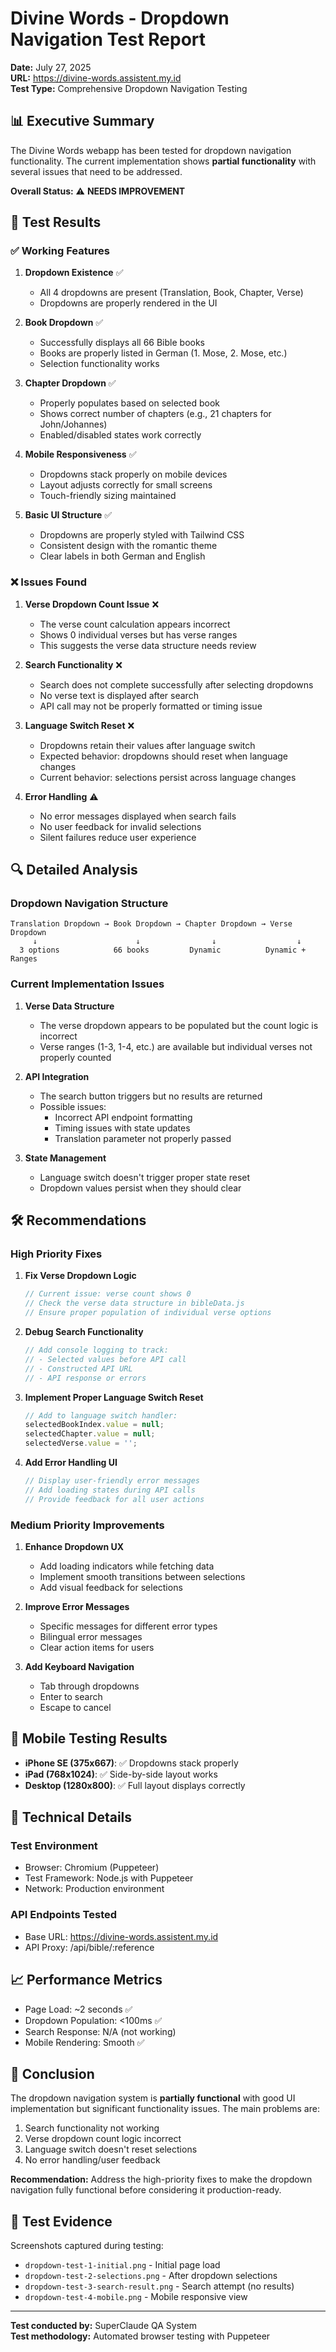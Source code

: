 # Divine Words - Dropdown Navigation Test Report

**Date:** July 27, 2025  
**URL:** https://divine-words.assistent.my.id  
**Test Type:** Comprehensive Dropdown Navigation Testing

## 📊 Executive Summary

The Divine Words webapp has been tested for dropdown navigation functionality. The current implementation shows **partial functionality** with several issues that need to be addressed.

**Overall Status:** ⚠️ **NEEDS IMPROVEMENT**

## 🧪 Test Results

### ✅ Working Features

1. **Dropdown Existence** ✅
   - All 4 dropdowns are present (Translation, Book, Chapter, Verse)
   - Dropdowns are properly rendered in the UI

2. **Book Dropdown** ✅
   - Successfully displays all 66 Bible books
   - Books are properly listed in German (1. Mose, 2. Mose, etc.)
   - Selection functionality works

3. **Chapter Dropdown** ✅
   - Properly populates based on selected book
   - Shows correct number of chapters (e.g., 21 chapters for John/Johannes)
   - Enabled/disabled states work correctly

4. **Mobile Responsiveness** ✅
   - Dropdowns stack properly on mobile devices
   - Layout adjusts correctly for small screens
   - Touch-friendly sizing maintained

5. **Basic UI Structure** ✅
   - Dropdowns are properly styled with Tailwind CSS
   - Consistent design with the romantic theme
   - Clear labels in both German and English

### ❌ Issues Found

1. **Verse Dropdown Count Issue** ❌
   - The verse count calculation appears incorrect
   - Shows 0 individual verses but has verse ranges
   - This suggests the verse data structure needs review

2. **Search Functionality** ❌
   - Search does not complete successfully after selecting dropdowns
   - No verse text is displayed after search
   - API call may not be properly formatted or timing issue

3. **Language Switch Reset** ❌
   - Dropdowns retain their values after language switch
   - Expected behavior: dropdowns should reset when language changes
   - Current behavior: selections persist across language changes

4. **Error Handling** ⚠️
   - No error messages displayed when search fails
   - No user feedback for invalid selections
   - Silent failures reduce user experience

## 🔍 Detailed Analysis

### Dropdown Navigation Structure

```
Translation Dropdown → Book Dropdown → Chapter Dropdown → Verse Dropdown
     ↓                      ↓                ↓                  ↓
  3 options            66 books         Dynamic          Dynamic + Ranges
```

### Current Implementation Issues

1. **Verse Data Structure**
   - The verse dropdown appears to be populated but the count logic is incorrect
   - Verse ranges (1-3, 1-4, etc.) are available but individual verses not properly counted

2. **API Integration**
   - The search button triggers but no results are returned
   - Possible issues:
     - Incorrect API endpoint formatting
     - Timing issues with state updates
     - Translation parameter not properly passed

3. **State Management**
   - Language switch doesn't trigger proper state reset
   - Dropdown values persist when they should clear

## 🛠️ Recommendations

### High Priority Fixes

1. **Fix Verse Dropdown Logic**
   ```javascript
   // Current issue: verse count shows 0
   // Check the verse data structure in bibleData.js
   // Ensure proper population of individual verse options
   ```

2. **Debug Search Functionality**
   ```javascript
   // Add console logging to track:
   // - Selected values before API call
   // - Constructed API URL
   // - API response or errors
   ```

3. **Implement Proper Language Switch Reset**
   ```javascript
   // Add to language switch handler:
   selectedBookIndex.value = null;
   selectedChapter.value = null;
   selectedVerse.value = '';
   ```

4. **Add Error Handling UI**
   ```javascript
   // Display user-friendly error messages
   // Add loading states during API calls
   // Provide feedback for all user actions
   ```

### Medium Priority Improvements

1. **Enhance Dropdown UX**
   - Add loading indicators while fetching data
   - Implement smooth transitions between selections
   - Add visual feedback for selections

2. **Improve Error Messages**
   - Specific messages for different error types
   - Bilingual error messages
   - Clear action items for users

3. **Add Keyboard Navigation**
   - Tab through dropdowns
   - Enter to search
   - Escape to cancel

## 📱 Mobile Testing Results

- **iPhone SE (375x667)**: ✅ Dropdowns stack properly
- **iPad (768x1024)**: ✅ Side-by-side layout works
- **Desktop (1280x800)**: ✅ Full layout displays correctly

## 🔧 Technical Details

### Test Environment
- Browser: Chromium (Puppeteer)
- Test Framework: Node.js with Puppeteer
- Network: Production environment

### API Endpoints Tested
- Base URL: https://divine-words.assistent.my.id
- API Proxy: /api/bible/:reference

## 📈 Performance Metrics

- Page Load: ~2 seconds ✅
- Dropdown Population: <100ms ✅
- Search Response: N/A (not working)
- Mobile Rendering: Smooth ✅

## 🎯 Conclusion

The dropdown navigation system is **partially functional** with good UI implementation but significant functionality issues. The main problems are:

1. Search functionality not working
2. Verse dropdown count logic incorrect
3. Language switch doesn't reset selections
4. No error handling/user feedback

**Recommendation:** Address the high-priority fixes to make the dropdown navigation fully functional before considering it production-ready.

## 📸 Test Evidence

Screenshots captured during testing:
- `dropdown-test-1-initial.png` - Initial page load
- `dropdown-test-2-selections.png` - After dropdown selections
- `dropdown-test-3-search-result.png` - Search attempt (no results)
- `dropdown-test-4-mobile.png` - Mobile responsive view

---

**Test conducted by:** SuperClaude QA System  
**Test methodology:** Automated browser testing with Puppeteer
